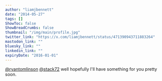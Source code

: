```yaml
---
author: "liamjbennett"
date: "2014-05-27"
tags: []
ShowToc: false
ShowBreadCrumbs: false
thumbnail: "/img/main/profile.jpg"
twitter_link: "https://x.com/liamjbennett/status/471390943711883264"
mastodon_link: ""
bluesky_link: ""
linkedin_link: ""
expiryDate: "2016-01-01"
---
```


[@ryantomlinson](https://x.com/ryantomlinson) [@stack72](https://x.com/stack72) well hopefully I'll have something for you pretty soon.


